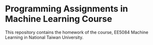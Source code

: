 # Programming Assignments in Machine Learning Course

This repository contains the homework of the course, EE5084 Machine Learning in National Taiwan University.
